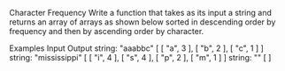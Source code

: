 Character Frequency
Write a function that takes as its input a string and returns an array of arrays as shown below sorted in descending order by frequency and then by ascending order by character.

  Examples
Input	Output
string:
  "aaabbc"	[ [ "a", 3 ], [ "b", 2 ], [ "c", 1 ] ]
string:
  "mississippi"	[ [ "i", 4 ], [ "s", 4 ], [ "p", 2 ], [ "m", 1 ] ]
string:
  ""	[ ]